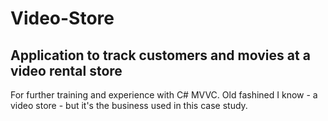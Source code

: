 # Video-Store
## Application to track customers and movies at a video rental store

For further training and  experience with C# MVVC.  Old fashined I know  - a video store - but it's the business used in this case study.
